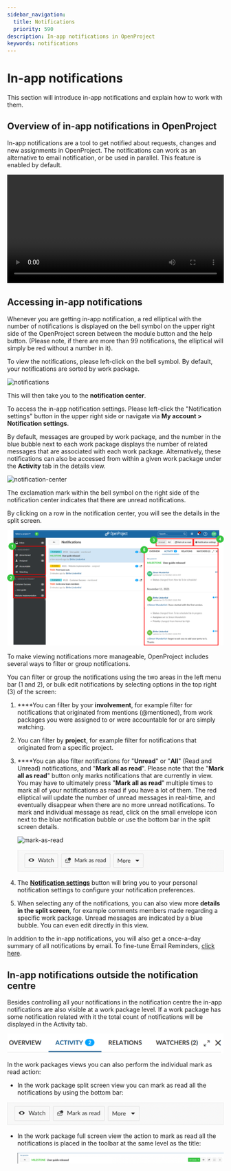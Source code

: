 ```yaml
---
sidebar_navigation:
  title: Notifications
  priority: 590
description: In-app notifications in OpenProject
keywords: notifications
---
```

# In-app notifications

This section will introduce in-app notifications and explain how to work with them. 

## Overview of in-app notifications in OpenProject

In-app notifications are a tool to get notified about requests, changes and new assignments in OpenProject. The notifications can work as an alternative to email notification, or be used in parallel. This feature is enabled by default.

<video src="https://openproject-docs.s3.eu-central-1.amazonaws.com/videos/OpenProject-In-app-notifications.mp4" type="video/mp4" controls="" style="width:100%"></video>

## Accessing in-app notifications

Whenever you are getting in-app notification, a red elliptical with the number of notifications is displayed on the bell symbol on the upper right side of the OpenProject screen between the module button and the help button. (Please note, if there are more than 99 notifications, the elliptical will simply be red without a number in it).

To view the notifications, please left-click on the bell symbol. By default, your notifications are sorted by work package.

![notifications](IaN-1.png)

This will then take you to the **notification center**.

To access the in-app notification settings. Please left-click the "Notification settings" button in the upper right side or navigate via **My account > Notification settings**.

By default, messages are grouped by work package, and the number in the blue bubble next to each work package displays the number of related messages that are associated with each work package. Alternatively, these notifications can also be accessed from within a given work package under the **Activity** tab in the details view.

![notification-center](notification-center.png)

The exclamation mark within the bell symbol on the right side of the notification center indicates that there are unread notifications.

By clicking on a row in the notification center, you will see the details in the split screen.

![notification-center](notification-center-16366289566021.png)


To make viewing notifications more manageable, OpenProject includes several ways to filter or group notifications.

You can filter or group the notifications using the two areas in the left menu bar (1 and 2), or bulk edit notifications by selecting options in the top right (3) of the screen:

1. ****You can filter by your **involvement**, for example filter for notifications that originated from mentions (@mentioned), from work packages you were assigned to or were accountable for or are simply watching.

2. You can filter by **project**, for example filter for notifications that originated from a specific project.

3. ****You can also filter notifications for "**Unread**" or "**All**" (Read and Unread) notifications, and "**Mark all as read**". Please note that the "**Mark all as read**" button only marks notifications that are currently in view. You may have to ultimately press "**Mark all as read**" multiple times to mark all of your notifications as read if you have a lot of them. The red elliptical will update the number of unread messages in real-time, and eventually disappear when there are no more unread notifications.
   To mark and individual message as read, click on the small envelope icon next to the blue notification bubble or use the bottom bar in the split screen details.

   ![mark-as-read](mark-as-read.png) 
   
   ![notifications-bottom-bar](notifications-bottom-bar.png)
   
4. The [**Notification settings**](./notification-settings) button will bring you to your personal notification settings to configure your notification preferences.

5. When selecting any of the notifications, you can also view more **details in the split screen**, for example comments members made regarding a specific work package. Unread messages are indicated by a blue bubble. You can even edit directly in this view.

In addition to the in-app notifications, you will also get a once-a-day summary of all notifications by email. To fine-tune Email Reminders, [click here](../../getting-started/my-account/#email-reminders).

## In-app notifications outside the notification centre

Besides controlling all your notifications in the notification centre the in-app notifications are also visible at a work package level. If a work package has some notification related with it the total count of notifications will be displayed in the Activity tab. 

![notifications-activity-tab](notifications-activity-tab.png)

In the work packages views you can also perform the individual mark as read action:

- In the work package split screen view you can mark as read all the notifications by using the bottom bar:

![notifications-bottom-bar](notifications-bottom-bar.png)

- In the work package full screen view the action to mark as read all the notifications is placed in the toolbar at the same level as the title: 

  ![notifications-full-screen](notifications-full-screen.png)